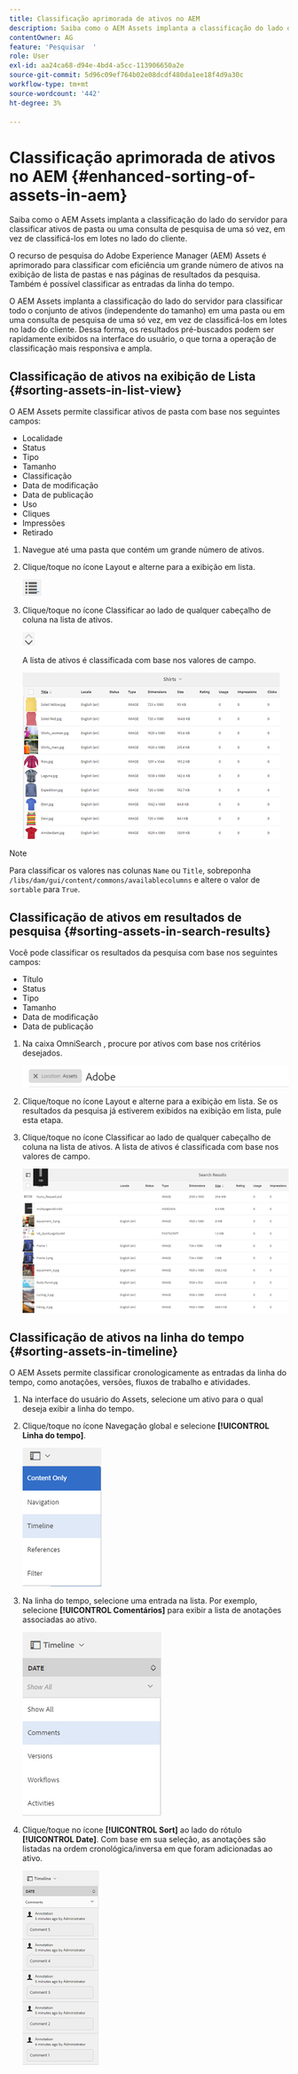 ```yaml
---
title: Classificação aprimorada de ativos no AEM
description: Saiba como o AEM Assets implanta a classificação do lado do servidor para classificar ativos de pasta ou uma consulta de pesquisa de uma só vez, em vez de classificá-los em lotes no lado do cliente.
contentOwner: AG
feature: 'Pesquisar  '
role: User
exl-id: aa24ca68-d94e-4bd4-a5cc-113906650a2e
source-git-commit: 5d96c09ef764b02e08dcdf480da1ee18f4d9a30c
workflow-type: tm+mt
source-wordcount: '442'
ht-degree: 3%

---
```


# Classificação aprimorada de ativos no AEM {#enhanced-sorting-of-assets-in-aem}

Saiba como o AEM Assets implanta a classificação do lado do servidor para classificar ativos de pasta ou uma consulta de pesquisa de uma só vez, em vez de classificá-los em lotes no lado do cliente.

O recurso de pesquisa do Adobe Experience Manager (AEM) Assets é aprimorado para classificar com eficiência um grande número de ativos na exibição de lista de pastas e nas páginas de resultados da pesquisa. Também é possível classificar as entradas da linha do tempo.

O AEM Assets implanta a classificação do lado do servidor para classificar todo o conjunto de ativos (independente do tamanho) em uma pasta ou em uma consulta de pesquisa de uma só vez, em vez de classificá-los em lotes no lado do cliente. Dessa forma, os resultados pré-buscados podem ser rapidamente exibidos na interface do usuário, o que torna a operação de classificação mais responsiva e ampla.

## Classificação de ativos na exibição de Lista {#sorting-assets-in-list-view}

O AEM Assets permite classificar ativos de pasta com base nos seguintes campos:

* Localidade
* Status
* Tipo
* Tamanho
* Classificação
* Data de modificação
* Data de publicação
* Uso
* Cliques
* Impressões
* Retirado

1. Navegue até uma pasta que contém um grande número de ativos.
1. Clique/toque no ícone Layout e alterne para a exibição em lista.

   ![chlimage_1-394](assets/chlimage_1-394.png)

1. Clique/toque no ícone Classificar ao lado de qualquer cabeçalho de coluna na lista de ativos.

   ![chlimage_1-395](assets/chlimage_1-395.png)

   A lista de ativos é classificada com base nos valores de campo.

   ![chlimage_1-396](assets/chlimage_1-396.png)

>[!NOTE]
>
>Para classificar os valores nas colunas `Name` ou `Title`, sobreponha `/libs/dam/gui/content/commons/availablecolumns` e altere o valor de `sortable` para `True`.

## Classificação de ativos em resultados de pesquisa {#sorting-assets-in-search-results}

Você pode classificar os resultados da pesquisa com base nos seguintes campos:

* Título
* Status
* Tipo
* Tamanho
* Data de modificação
* Data de publicação

1. Na caixa OmniSearch , procure por ativos com base nos critérios desejados.

   ![chlimage_1-397](assets/chlimage_1-397.png)

1. Clique/toque no ícone Layout e alterne para a exibição em lista. Se os resultados da pesquisa já estiverem exibidos na exibição em lista, pule esta etapa.
1. Clique/toque no ícone Classificar ao lado de qualquer cabeçalho de coluna na lista de ativos. A lista de ativos é classificada com base nos valores de campo.

   ![chlimage_1-398](assets/chlimage_1-398.png)

## Classificação de ativos na linha do tempo {#sorting-assets-in-timeline}

O AEM Assets permite classificar cronologicamente as entradas da linha do tempo, como anotações, versões, fluxos de trabalho e atividades.

1. Na interface do usuário do Assets, selecione um ativo para o qual deseja exibir a linha do tempo.
1. Clique/toque no ícone Navegação global e selecione **[!UICONTROL Linha do tempo]**.

   ![chlimage_1-399](assets/chlimage_1-399.png)

1. Na linha do tempo, selecione uma entrada na lista. Por exemplo, selecione **[!UICONTROL Comentários]** para exibir a lista de anotações associadas ao ativo.

   ![chlimage_1-400](assets/chlimage_1-400.png)

1. Clique/toque no ícone **[!UICONTROL Sort]** ao lado do rótulo **[!UICONTROL Date]**. Com base em sua seleção, as anotações são listadas na ordem cronológica/inversa em que foram adicionadas ao ativo.

   ![chlimage_1-401](assets/chlimage_1-401.png)
